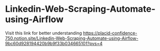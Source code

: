 # Linkedin-Web-Scraping-Automate-using-Airflow
Visit this link for better understanding
https://placid-confidence-750.notion.site/Linkedin-Web-Scraping-Automate-using-Airflow-9bc60d928194420b9b9f33b034665101?pvs=4
